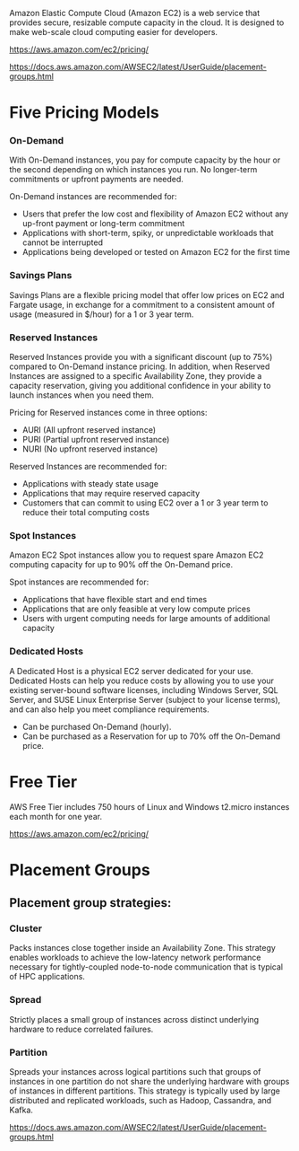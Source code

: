 Amazon Elastic Compute Cloud (Amazon EC2) is a web service that provides secure, resizable compute capacity in the cloud. It is designed to make web-scale cloud computing easier for developers. 

https://aws.amazon.com/ec2/pricing/

https://docs.aws.amazon.com/AWSEC2/latest/UserGuide/placement-groups.html

# Five Pricing Models
### On-Demand
With On-Demand instances, you pay for compute capacity by the hour or the second depending on which instances you run. No longer-term commitments or upfront payments are needed. 

On-Demand instances are recommended for:
* Users that prefer the low cost and flexibility of Amazon EC2 without any up-front payment or long-term commitment
* Applications with short-term, spiky, or unpredictable workloads that cannot be interrupted
* Applications being developed or tested on Amazon EC2 for the first time

### Savings Plans
Savings Plans are a flexible pricing model that offer low prices on EC2 and Fargate usage, in exchange for a commitment to a consistent amount of usage (measured in $/hour) for a 1 or 3 year term.

### Reserved Instances

Reserved Instances provide you with a significant discount (up to 75%) compared to On-Demand instance pricing. In addition, when Reserved Instances are assigned to a specific Availability Zone, they provide a capacity reservation, giving you additional confidence in your ability to launch instances when you need them.

Pricing for Reserved instances come in three options:
* AURI (All upfront reserved instance)
* PURI (Partial upfront reserved instance)
* NURI (No upfront reserved instance)

Reserved Instances are recommended for:

* Applications with steady state usage
* Applications that may require reserved capacity
* Customers that can commit to using EC2 over a 1 or 3 year term to reduce their total computing costs

### Spot Instances
Amazon EC2 Spot instances allow you to request spare Amazon EC2 computing capacity for up to 90% off the On-Demand price.

Spot instances are recommended for:
* Applications that have flexible start and end times
* Applications that are only feasible at very low compute prices
* Users with urgent computing needs for large amounts of additional capacity

### Dedicated Hosts
A Dedicated Host is a physical EC2 server dedicated for your use. Dedicated Hosts can help you reduce costs by allowing you to use your existing server-bound software licenses, including Windows Server, SQL Server, and SUSE Linux Enterprise Server (subject to your license terms), and can also help you meet compliance requirements.

* Can be purchased On-Demand (hourly).
* Can be purchased as a Reservation for up to 70% off the On-Demand price.

# Free Tier
AWS Free Tier includes 750 hours of Linux and Windows t2.micro instances each month for one year. 

https://aws.amazon.com/ec2/pricing/

# Placement Groups

## Placement group strategies:
### Cluster
Packs instances close together inside an Availability Zone. This strategy enables workloads to achieve the low-latency network performance necessary for tightly-coupled node-to-node communication that is typical of HPC applications.

### Spread
Strictly places a small group of instances across distinct underlying hardware to reduce correlated failures.


### Partition
Spreads your instances across logical partitions such that groups of instances in one partition do not share the underlying hardware with groups of instances in different partitions. This strategy is typically used by large distributed and replicated workloads, such as Hadoop, Cassandra, and Kafka.

https://docs.aws.amazon.com/AWSEC2/latest/UserGuide/placement-groups.html